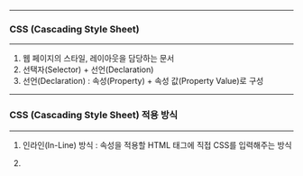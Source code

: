 -----
### CSS (Cascading Style Sheet)
-----
1. 웹 페이지의 스타일, 레이아웃을 담당하는 문서
2. 선택자(Selector) + 선언(Declaration)
3. 선언(Declaration) : 속성(Property) + 속성 값(Property Value)로 구성

-----
### CSS (Cascading Style Sheet) 적용 방식
-----
1. 인라인(In-Line) 방식 : 속성을 적용할 HTML 태그에 직접 CSS를 입력해주는 방식
2. <style> 태그 : < head > 내에 <style> 내 삽입이 가능 (한 파일 내에 넣어야하는 상황이면 사용)
3. 분리된 CSS 파일 연결
   
   : HTML 파일 & CSS 파일을 따로 만든 뒤, <link> 태그를 이용해 연결해주는 방식
   
   : 파일을 분리하여 보관하므로 유지보수가 편리하고 소스코드를 관리하기 좋음

             <link rel = "stylesheet" href = "./index.css">
             - rel : 해당 태그로 연결시켜줄 파일과 어떤 관계(relation)인지 지정
             - href : 연결할 파일의 경로 지정

-----
### 선택자 (Selector)
-----
1. 태그 선택자
```css
tag {
  property : value;
}
```

```html
<div>
  <h1> 제목입니다. </h1>
  <p> 내용입니다. </p>
</div>
```
```css
div {
  background-color : #f9f9f9;
}

h1 {
  font-size : 28px;
  color : red;
}

p {
  color : blue;
}
```

2. id 선택자
```css
#id {
    property : value;
}
```

```html
<body>
<div>
  <h1 id = "title"> 제목입니다. </h1>
  <p> 내용입니다. </p>
</div>
</body>
```

```css
#title {
  font-size : 28px;
  color : red;
}
```

3. class 선택자 : 여러 개의 요소에 중복 지정 가능
```css
.class {
    property : value;
}
```
```html
<body>
<div>
  <h1 id = "title"> 제목입니다. </h1>
  <p class = "contents"> 내용입니다. </p>
</div>
</body>
```

```css
.contents {
  font-size : 28px;
  color : red;
}
```

4. 자손 선택자
  - HTML 태그에는 부모-자식 관계 존재
```css
.parent .child {
    property : value;
}
```

```html
<body>
<h1 class ="title"> 전체 제목입니다. </h1>
<div class = "box1"> <!-- 부모 요소 -->
  <h1 class = "title"> 제목입니다. </h1> <!-- 자식 요소 1-->
  <p class = "contents"> 내용입니다. </p> <!-- 자식 요소 2-->
</div>
<div class = "box2">
  <p class = "text1">글 내용입니다 1.</p>
  <p class = "text2">글 내용입니다 2.</p>
</div>
</body>
```

```css
.box1 .title {
  color : yellow;
}

.box2 .text1 {
  color : green
}
```

5. 다중 선택자
```css
.class#id{ <!-- 혼용해서 사용 가능 -->
  property : value;
}
```

```html
<body>
<h1 class ="title"> 전체 제목입니다. </h1>
<div class = "box1"> <!-- 부모 요소 -->
  <h1 class = "title" id = "headline"> 제목입니다. </h1> <!-- 자식 요소 1-->
  <p class = "contents"> 내용입니다. </p> <!-- 자식 요소 2-->
</div>
<div class = "box2">
  <p class = "text1">글 내용입니다 1.</p>
  <p class = "text2">글 내용입니다 2.</p>
</div>
</body>
```

```css
.title#headline {
  color : violet;
}
```

6. 전체 선택자 : HTML 내 모든 요소를 선택하는 선택자
```css
* {
  property : value;
}
````

7. 그룹 선택자 : 원하는 선택자 여러 가지를 콤마를 통해 연결
```css
.class1, .class2 {
  proprty : value;
}
```

8. 가상 선택자 : 실제로 HTML 요소를 수정하지 않고, CSS만을 가상 요소로 추가해 선택
```css
선택자 : 가상 클래스 {
   property : value;
}
```
  - first-child : 해당 요소의 자식 중 첫 번째 자식 요소를 의미 (= 즉, 태그에 상관 없이 첫 번째 자식을 의미)
```css
.class:first-child {
  property : value;
}
```
<div align = "center">
<img src="https://github.com/sooyounghan/DataBase/assets/34672301/e94c4802-00f4-424d-ae57-d6f7d05bf5d2">
</div>

 - last-child : 해당 요소의 자식 중 마지막 자식 요소를 의미 (= 즉, 태그에 상관 없이 마지막 자식을 의미)
```css
.class:last-child {
  property : value;
}
```
<div align = "center">
<img src="https://github.com/sooyounghan/DataBase/assets/34672301/1496a142-9dae-41e8-bbae-b9b4277dceef">
</div>

 - n-th child (n) : 해당 요소의 자식 중 n번째 자식 요소 의미 (= 즉, 태그에 상관 없이 n번째 자식을 의미)
```css
.class:nth-child(n) {
  property : value;
}
```

<div align = "center">
<img  src="https://github.com/sooyounghan/DataBase/assets/34672301/7b9fecd8-362a-4b40-865a-0516c1b59678">
</div>

<div align = "center">
<img src="https://github.com/sooyounghan/DataBase/assets/34672301/d27baad4-e1b4-41a8-80df-0af524f28edf">
</div>

  - hover : 요소 위에 마우스가 올라갔을 때 전환 효과, 이벤트가 되는 선택자
```css
.class:hover {
  property : value;
}
```
<div align = "center">
<img src="https://github.com/sooyounghan/DataBase/assets/34672301/076b59cd-68ab-49ef-9b5b-5264e8591a47">
</div>


    * 버튼 위에 마우스가 올라갔을 떄의 전환효과
<div align = "center">
<img src="https://github.com/sooyounghan/DataBase/assets/34672301/7a48d18c-65a3-4d25-b2fc-1705834671b2">
</div>

-----
### 선택자 (Selector) : 가상 클래스 선택자
-----
< of-type 선택자 >
1. :first-of-type (of-type)
   - 형제 요소 중 첫번째 요소를 선택하는 가상 클래스
   - first-child와 다르게 가상 클래스가 적용된 선택자에 해당 되는 요소만 카운트
<div align = "center">
<img src="https://github.com/sooyounghan/Web/assets/34672301/3101f035-3f8d-425a-a40c-beeb96a2c7bc">
</div>

   - 즉, p태그 중에 첫 번째 p태그에 해당 요소를 적용

2. :last-of-type (of-type)
   - 형제 요소 중 마지막 요소를 선택하는 가상 클래스
   - last-child와 다르게 가상 클래스가 적용된 선택자에 해당 되는 요소만 카운트
  
3. :nth-of-type (of-type)
   - 형제 요소 중 n번째 요소를 선택하는 가상 클래스
   - nth-child와 다르게 가상 클래스가 적용된 선택자에 해당 되는 요소만 카운트
<div align = "center">
<img src="https://github.com/sooyounghan/Web/assets/34672301/24bd7b53-ccd6-4caf-87e6-9193d8b9cd1b">
</div>

```html
<!DOCTYPE html>
<html lang="ko">
<head>
    <meta charset="UTF-8">
    <meta name="viewport" content="width=device-width, initial-scale=1.0">
    <title>03-01-of-type-and-child</title>
    <link rel="stylesheet" href="./index.css">
</head>

<body>
    <div class="container">
        <h1>제목입니다.</h1>
        <p>첫 번째 p입니다.</p>
        <p>두 번째 p입니다.</p>
        <span>첫 번째 span입니다.</span>
        <p>세 번째 p입니다.</p>
    </div>
</body>
</html>
```

```css
* {
    box-sizing:border-box;
}

.container p:first-child {
    background-color:red;
}

.container p:first-of-type {
    background-color:blue;
}

.container p:last-of-type {
    background-color:yellow;
}

.container p:nth-of-type(2) {
    background-color:green;
}

.container span:first-of-type {
    font-weight:600;
    text-decoration:underline;
}
```
<div align = "center">
<img src="https://github.com/sooyounghan/Web/assets/34672301/3dc3fa75-d769-44d9-8142-90b088dabab0">
</div>

4. :active
   - 활성화된 요소를 선택하는 가상 클래스 선택자

           활성화된 요소 : 버튼 등을 클릭해서 요소의 동작이 활성화되어 있는 상태

5. :focus
   - focus를 받고 있는 입력 창 등의 요소를 선택하는 가상 클래스 선택자
   - TAB 키 등을 이용해 입력창의 커서가 활성화되어 있는 상태
     
6. :visited
   - 사용자가 방문한 적 있는 링크를 선택하는 가상 클래스 선택자

           방문한적 있는 링크 : 링크를 눌러서 해당 경로를 방문한 기록이 브라우저상에 남아있는 링크(기본컬러 - 보라색)

```html
<!DOCTYPE html>
<html lang="ko">
<head>
    <meta charset="UTF-8">
    <meta name="viewport" content="width=device-width, initial-scale=1.0">
    <title>03-02-active-focus-visited</title>
    <link rel="stylesheet" href="./index.css">
</head>
<body>
    <button class="button1">나는 버튼입니다!</button>
    <input type="text" class="input1">
    <a href="http://www.google.com" class = "link1">나는 링크입니다!</a>
</body>
</html>
```

```css
.button1:active {
    background-color:red;
}

.input1:focus {
    background-color:green;
}

.link1:visited {
    color:red;
}
```
<div align = "center">
<img src="https://github.com/sooyounghan/Web/assets/34672301/546ca71e-b8be-4537-8963-b5f59261aa11">
<img src="https://github.com/sooyounghan/Web/assets/34672301/b922cd0f-cd93-4efd-b6d6-e3a7a265c60e">
<img  src="https://github.com/sooyounghan/Web/assets/34672301/635fbbf1-0479-4a04-ac34-ae9932ca5fa7">
</div>

-----
### 선택자 (Selector) : 가상 요소 선택자
-----
1. 실제로 HTML 요소를 수정하지 않고, CSS만으로 가상 요소를 추가해 선택할 수 있음
2. 가상 요소를 사용하지 않은 예시
<div align = "center">
<img src="https://github.com/sooyounghan/Web/assets/34672301/ee75754e-256b-4102-a25d-becd27d9d90f">
<img src="https://github.com/sooyounghan/Web/assets/34672301/83832d45-f6c1-49d2-a378-11f743e09b2c">
</div>

3. :before / :after
<div align = "center">
<img src="https://github.com/sooyounghan/Web/assets/34672301/6e989506-16f9-4c64-b84d-64dd214fb62a">
</div>
   - 가상의 div를 :after를 통해 생성 (본질적으로 HTML에 존재하지 않으므로, 채워줘야함)
   - content를 사용하지 않더라도, content:""를 명시해야 가상 요소가 화면에 보여짐

4. clearfix를 통한 예시
<div align = "center">
<img src="https://github.com/sooyounghan/Web/assets/34672301/152e1a70-d9b6-4f77-801c-ca7bae2ebead">
<img src="https://github.com/sooyounghan/Web/assets/34672301/0db4617a-2a29-4ec0-abcf-d208343f42c6">
<img src="https://github.com/sooyounghan/Web/assets/34672301/0dab8867-8c37-4dda-b86a-2ccd5460002a">
<img src="https://github.com/sooyounghan/Web/assets/34672301/32e9365a-1345-4073-a1e7-3fdcb223c7b7">
</div>

   - 가상 요소 선택자를 이용해 더 깔끔한 clearfix를 적용하는 방법
<div align = "center">
<img src="https://github.com/sooyounghan/Web/assets/34672301/fc8ee261-2881-4c27-b165-e96a7b699c59">
<img src="https://github.com/sooyounghan/Web/assets/34672301/043a46db-13b8-4cf7-948b-a2da7f3f0e36">
</div>

   - 그러나 이 때, 반드시 가상 선택자인 clearfix:after에 반드시 content:""라도 부여해야 화면에 출력됨을 주의

-----
### 선택자 (Selector) : 형제 요소 선택자
-----
```css
A ~ B {
   property : value;
}
```
: A와 같은 부모를 가지고 있는 형제 요소들 중 B를 선택
<div align = "center">
<img src="https://github.com/sooyounghan/Web/assets/34672301/57f6f60e-bc17-438c-87dc-461b30a2cee2">
<img src="https://github.com/sooyounghan/Web/assets/34672301/b7c2ea91-d8c9-45be-a644-740dbef4e741">
</div>

-----
### CSS Diner : CSS 선택자 연습 게임
-----
참조 : https://flukeout.github.io/
